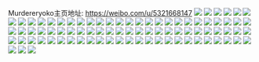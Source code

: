 Murdereryoko主页地址: https://weibo.com/u/5321668147 
![](https://wx4.sinaimg.cn/mw2000/005O9aZdgy1h8iokyzl1wj30zu25ox6p.jpg) 
![](https://wx4.sinaimg.cn/mw2000/005O9aZdgy1h8ifto1nroj33402c0qtw.jpg) 
![](https://wx4.sinaimg.cn/mw2000/005O9aZdgy1h8iftlyy9dj333y268hdv.jpg) 
![](https://wx4.sinaimg.cn/mw2000/005O9aZdgy1h8iftwmda1j33402c01l0.jpg) 
![](https://wx4.sinaimg.cn/mw2000/005O9aZdgy1h79un9qiwmj32yo280qv6.jpg) 
![](https://wx4.sinaimg.cn/mw2000/005O9aZdgy1h79unlgdo0j33402c0u0y.jpg) 
![](https://wx4.sinaimg.cn/mw2000/005O9aZdgy1h79unyq2u1j33402c01kz.jpg) 
![](https://wx4.sinaimg.cn/mw2000/005O9aZdgy1h79uo7604sj33402c07fq.jpg) 
![](https://wx4.sinaimg.cn/mw2000/005O9aZdgy1h6gvsrdoezj32bz2nmhdu.jpg) 
![](https://wx4.sinaimg.cn/mw2000/005O9aZdgy1h6gvstltqqj32c037ygwg.jpg) 
![](https://wx4.sinaimg.cn/mw2000/005O9aZdgy1h6gvswvpm7j32c0376qeb.jpg) 
![](https://wx4.sinaimg.cn/mw2000/005O9aZdgy1h6gvsxxvhej30u0140n0d.jpg) 
![](https://wx4.sinaimg.cn/mw2000/005O9aZdgy1h6gvt05meyj32c033enpe.jpg) 
![](https://wx4.sinaimg.cn/mw2000/005O9aZdgy1h6gvt0yjkgj31401hcgu3.jpg) 
![](https://wx4.sinaimg.cn/mw2000/005O9aZdgy1h6gvpy5yg8j328u2yo431.jpg) 
![](https://wx4.sinaimg.cn/mw2000/005O9aZdgy1h6gvsnq5k9j30u0102n83.jpg) 
![](https://wx4.sinaimg.cn/mw2000/005O9aZdgy1h61rm1uah9j30zo1b2dgp.jpg) 
![](https://wx4.sinaimg.cn/mw2000/005O9aZdgy1h61rm3bke8j31sc2dse81.jpg) 
![](https://wx4.sinaimg.cn/mw2000/005O9aZdgy1h61rm5ik88j31sc2ds7wi.jpg) 
![](https://wx4.sinaimg.cn/mw2000/005O9aZdgy1h61rm0s4tvj31sc2ds11w.jpg) 
![](https://wx4.sinaimg.cn/mw2000/005O9aZdgy1h61rm7nfllj31sb1v94qp.jpg) 
![](https://wx4.sinaimg.cn/mw2000/005O9aZdgy1h61rm8md8yj31sc2dsh3y.jpg) 
![](https://wx4.sinaimg.cn/mw2000/005O9aZdgy1h61rma1yjuj31sc2dsb29.jpg) 
![](https://wx4.sinaimg.cn/mw2000/005O9aZdgy1h61rmbeo05j31p52dr7wh.jpg) 
![](https://wx4.sinaimg.cn/mw2000/005O9aZdgy1h61rmbyrz7j30zm0fjaa8.jpg) 
![](https://wx4.sinaimg.cn/mw2000/005O9aZdgy1h5y0p5744pj31sc2ds1ky.jpg) 
![](https://wx4.sinaimg.cn/mw2000/005O9aZdgy1h5y0pc9ezvj31sc2dse82.jpg) 
![](https://wx4.sinaimg.cn/mw2000/005O9aZdgy1h5y0ozk217j31sb2c2wvn.jpg) 
![](https://wx4.sinaimg.cn/mw2000/005O9aZdgy1h5y0phfcwvj31sc2cnhdu.jpg) 
![](https://wx4.sinaimg.cn/mw2000/005O9aZdgy1h5uj87kmadj31sc2dsu0x.jpg) 
![](https://wx4.sinaimg.cn/mw2000/005O9aZdgy1h5uj8a7scoj31sc2dskjl.jpg) 
![](https://wx4.sinaimg.cn/mw2000/005O9aZdgy1h5uj8d3odxj31sc2dshdt.jpg) 
![](https://wx4.sinaimg.cn/mw2000/005O9aZdgy1h5uj8esf31j31sb2brndh.jpg) 
![](https://wx4.sinaimg.cn/mw2000/005O9aZdgy1h5uj8iqpkgj31sc2dsqv5.jpg) 
![](https://wx4.sinaimg.cn/mw2000/005O9aZdgy1h5uj8ls738j31sc2dsb29.jpg) 
![](https://wx4.sinaimg.cn/mw2000/005O9aZdgy1h5rf24du5rj32bw2kg4l6.jpg) 
![](https://wx4.sinaimg.cn/mw2000/005O9aZdgy1h5rf22z2z3j322m24a1ky.jpg) 
![](https://wx4.sinaimg.cn/mw2000/005O9aZdgy1h5rf3l7fpej32c03401kz.jpg) 
![](https://wx4.sinaimg.cn/mw2000/005O9aZdly1h5fsuxgkejj325y2yo7wi.jpg) 
![](https://wx4.sinaimg.cn/mw2000/005O9aZdly1h5fsuzz7n6j32802yohdu.jpg) 
![](https://wx4.sinaimg.cn/mw2000/005O9aZdly1h5fsuuvebxj32802you0y.jpg) 
![](https://wx4.sinaimg.cn/mw2000/005O9aZdly1h5fsv1eyxgj32802yohdt.jpg) 
![](https://wx4.sinaimg.cn/mw2000/005O9aZdly1h5bm01gtzij31sc2dse81.jpg) 
![](https://wx4.sinaimg.cn/mw2000/005O9aZdly1h5bm02pfbnj31sc2dsqv5.jpg) 
![](https://wx4.sinaimg.cn/mw2000/005O9aZdly1h5bm00lg2sj31sc2dsh8u.jpg) 
![](https://wx4.sinaimg.cn/mw2000/005O9aZdly1h5bm04yelqj32802yohdu.jpg) 
![](https://wx4.sinaimg.cn/mw2000/005O9aZdly1h5bm07pvjtj32692yo4qq.jpg) 
![](https://wx4.sinaimg.cn/mw2000/005O9aZdly1h5bm0b72lcj32bz2k6kjn.jpg) 
![](https://wx4.sinaimg.cn/mw2000/005O9aZdly1h5bm0djvcyj31o0280e81.jpg) 
![](https://wx4.sinaimg.cn/mw2000/005O9aZdgy1h5b7pjapgcj31o0280ng9.jpg) 
![](https://wx4.sinaimg.cn/mw2000/005O9aZdgy1h58v88mfbyj32802yoqv6.jpg) 
![](https://wx4.sinaimg.cn/mw2000/005O9aZdgy1h58wakkybhj32802yoqv5.jpg) 
![](https://wx4.sinaimg.cn/mw2000/005O9aZdgy1h58va5ndrvj32802yokjo.jpg) 
![](https://wx4.sinaimg.cn/mw2000/005O9aZdgy1h58wabd38uj31xx2yob2b.jpg) 
![](https://wx4.sinaimg.cn/mw2000/005O9aZdgy1h58v7833b5j32802yob2c.jpg) 
![](https://wx4.sinaimg.cn/mw2000/005O9aZdgy1h58wbh6oi6j324u2yohdw.jpg) 
![](https://wx4.sinaimg.cn/mw2000/005O9aZdgy1h58wbm5vkij32c033y4qq.jpg) 
![](https://wx4.sinaimg.cn/mw2000/005O9aZdly1h4w5h481qwj31o0280hdu.jpg) 
![](https://wx4.sinaimg.cn/mw2000/005O9aZdly1h5blqr46fkj32c03407wi.jpg) 
![](https://wx4.sinaimg.cn/mw2000/005O9aZdly1h5blqpmk52j32c03401kz.jpg) 
![](https://wx4.sinaimg.cn/mw2000/005O9aZdgy1h4rulf85etj31sc2dsnpd.jpg) 
![](https://wx4.sinaimg.cn/mw2000/005O9aZdgy1h4rulhrc9yj31sc22qkjl.jpg) 
![](https://wx4.sinaimg.cn/mw2000/005O9aZdgy1h4ruljcnpej31sc2dskjl.jpg) 
![](https://wx4.sinaimg.cn/mw2000/005O9aZdgy1h4rulm5hpvj32802yonpe.jpg) 
![](https://wx4.sinaimg.cn/mw2000/005O9aZdgy1h4rulcq8jcj30uf15ndu0.jpg) 
![](https://wx4.sinaimg.cn/mw2000/005O9aZdgy1h4rulp6mxbj32bi294b2b.jpg) 
![](https://wx4.sinaimg.cn/mw2000/005O9aZdgy1h4rulqgj8wj31051c616q.jpg) 
![](https://wx4.sinaimg.cn/mw2000/005O9aZdgy1h4rult2bk5j31sc2dshdu.jpg) 
![](https://wx4.sinaimg.cn/mw2000/005O9aZdgy1h4rulunxlwj31sb23ib29.jpg) 
![](https://wx4.sinaimg.cn/mw2000/005O9aZdgy1h4rulwi0h9j31sc2dse81.jpg) 
![](https://wx4.sinaimg.cn/mw2000/005O9aZdgy1h4rulycw7nj31sc2dshdt.jpg) 
![](https://wx4.sinaimg.cn/mw2000/005O9aZdgy1h4lff5o8evj33402c04qp.jpg) 
![](https://wx4.sinaimg.cn/mw2000/005O9aZdgy1h4lff1mpqsj30sy1fgdip.jpg) 
![](https://wx4.sinaimg.cn/mw2000/005O9aZdgy1h4lfexqkrtj32c0340b29.jpg) 
![](https://wx4.sinaimg.cn/mw2000/005O9aZdgy1h4lff2ibihj30u01hcaik.jpg) 
![](https://wx4.sinaimg.cn/mw2000/005O9aZdgy1h4lff3saxzj30uc19kgrf.jpg) 
![](https://wx4.sinaimg.cn/mw2000/005O9aZdgy1h4lff4ktk8j31dc0ww44f.jpg) 
![](https://wx4.sinaimg.cn/mw2000/005O9aZdgy1h4lffacv1mj32yo280e82.jpg) 
![](https://wx4.sinaimg.cn/mw2000/005O9aZdgy1h4lffihqahj32yo280hdu.jpg) 
![](https://wx4.sinaimg.cn/mw2000/005O9aZdgy1h4lffncggij32yo280b2a.jpg) 
![](https://wx4.sinaimg.cn/mw2000/005O9aZdgy1h4lffu1q54j324h2you0y.jpg) 
![](https://wx4.sinaimg.cn/mw2000/005O9aZdgy1h4lfg0dhb5j325v2yox6q.jpg) 
![](https://wx4.sinaimg.cn/mw2000/005O9aZdgy1h4lfggtho9j33402c07wj.jpg) 
![](https://wx4.sinaimg.cn/mw2000/005O9aZdgy1h4lfghvgzgj30u01hctgi.jpg) 
